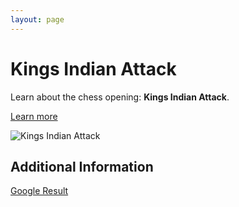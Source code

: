 ```yaml
---
layout: page
---
```

# Kings Indian Attack

Learn about the chess opening: **Kings Indian Attack**.

[Learn more](https://www.thechesswebsite.com/kings-indian-attack/)

![Kings Indian Attack](https://www.thechesswebsite.com/wp-content/uploads/2014/05/kings-indian-attack-featured1.jpg)

## Additional Information

[Google Result](/search?num=3)

